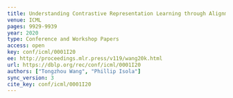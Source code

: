 ```yaml
---
title: Understanding Contrastive Representation Learning through Alignment and Uniformity on the Hypersphere.
venue: ICML
pages: 9929-9939
year: 2020
type: Conference and Workshop Papers
access: open
key: conf/icml/0001I20
ee: http://proceedings.mlr.press/v119/wang20k.html
url: https://dblp.org/rec/conf/icml/0001I20
authors: ["Tongzhou Wang", "Phillip Isola"]
sync_version: 3
cite_key: conf/icml/0001I20
---
```

